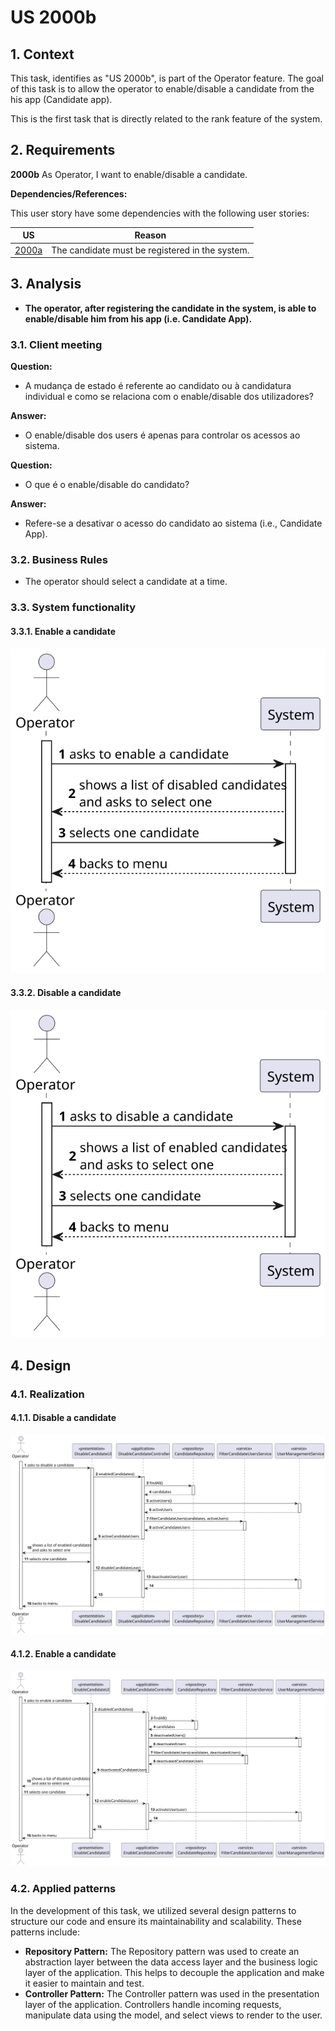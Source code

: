# US 2000b

## 1. Context

This task, identifies as "US 2000b", is part of the Operator feature. The goal of this task is to allow the operator to enable/disable a candidate from the his app (Candidate app).

This is the first task that is directly related to the rank feature of the system.

## 2. Requirements

**2000b** As Operator, I want to enable/disable a candidate.

**Dependencies/References:**

This user story have some dependencies with the following user stories:

| US                                      | Reason                                          |
|-----------------------------------------|-------------------------------------------------|
| [2000a](../../SprintB/us1002/readme.md) | The candidate must be registered in the system. |

## 3. Analysis

- **The operator, after registering the candidate in the system, is able to enable/disable him from his app (i.e. Candidate App).**

### 3.1. Client meeting

**Question:**

- A mudança de estado é referente ao candidato ou à candidatura individual e como se relaciona com o enable/disable dos utilizadores?

**Answer:**

- O enable/disable dos users é apenas para controlar os acessos ao sistema.

**Question:**

- O que é o enable/disable do candidato?

**Answer:**

- Refere-se a desativar o acesso do candidato ao sistema (i.e., Candidate App).

### 3.2. Business Rules

- The operator should select a candidate at a time.

### 3.3. System functionality

#### 3.3.1. Enable a candidate

![](SSD/SSD-Enable-Candidate.svg)

#### 3.3.2. Disable a candidate

![](SSD/SSD-Disable-Candidate.svg)

## 4. Design

### 4.1. Realization

#### 4.1.1. Disable a candidate

![](SD/SD-Disable-Candidate.svg)

#### 4.1.2. Enable a candidate

![](SD/SD-Enable-Candidate.svg)

### 4.2. Applied patterns

In the development of this task, we utilized several design patterns to structure our code and ensure its
maintainability and scalability. These patterns include:

- **Repository Pattern:** The Repository pattern was used to create an abstraction layer between the data access layer
  and the business logic layer of the application. This helps to decouple the application and make it easier to maintain
  and test.
- **Controller Pattern:** The Controller pattern was used in the presentation layer of the application. Controllers
  handle incoming requests, manipulate data using the model, and select views to render to the user.


